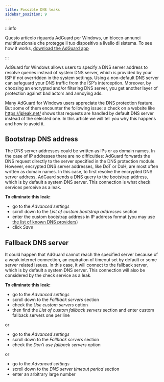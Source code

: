 ```yaml
---
title: Possible DNS leaks
sidebar_position: 9
---
```


:::info

Questo articolo riguarda AdGuard per Windows, un blocco annunci multifunzionale che protegge il tuo dispositivo a livello di sistema. To see how it works, [download the AdGuard app](https://agrd.io/download-kb-adblock)

:::

AdGuard for Windows allows users to specify a DNS server address to resolve queries instead of system DNS server, which is provided by your ISP if not overridden in the system settings. Using a non-default DNS server can safeguard your DNS traffic from the ISP’s interception. Moreover, by choosing an encrypted and/or filtering DNS server, you get another layer of protection against bad actors and annoying ads.

Many AdGuard for Windows users appreciate the DNS protection feature. But some of them encounter the following issue: a check on a website like https://ipleak.net/ shows that requests are handled by default DNS server instead of the selected one. In this article we will tell you why this happens and how to avoid it.

## Bootstrap DNS address

The DNS server addresses could be written as IPs or as domain names. In the case of IP addresses there are no difficulties: AdGuard forwards the DNS request directly to the server specified in the DNS protection module. However, encrypted DNS server addresses, like DoT or DoH, are most often written as domain names. In this case, to first resolve the encrypted DNS server address, AdGuard sends a DNS query to the bootstrap address, which is by default a system DNS server. This connection is what check services perceive as a leak.

**To eliminate this leak:**

- go to the *Advanced settings*
- scroll down to the *List of custom bootstrap addresses* section
- enter the custom bootstrap address in IP address format (you may use [the list of known DNS providers](https://adguard-dns.io/kb/general/dns-providers/))
- click *Save*

## Fallback DNS server

It could happen that AdGuard cannot reach the specified server because of a weak internet connection, an expiration of timeout set by default or some server related issues. In this case, it will connect to the fallback server, which is by default a system DNS server. This connection will also be considered by the check service as a leak.

**To eliminate this leak:**

- go to the *Advanced settings*
- scroll down to the *Fallback servers* section
- check the *Use custom servers* option
- then find the *List of custom fallback servers* section and enter custom fallback servers one per line

or

- go to the *Advanced settings*
- scroll down to the *Fallback servers* section
- check the *Don’t use fallback servers* option

or

- go to the *Advanced settings*
- scroll down to the *DNS server timeout period* section
- enter an arbitrary large number
